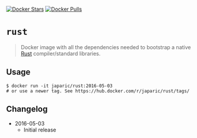 [![Docker Stars](https://img.shields.io/docker/stars/japaric/rust.svg)](https://hub.docker.com/r/japaric/rust/)
[![Docker Pulls](https://img.shields.io/docker/pulls/japaric/rust.svg)](https://hub.docker.com/r/japaric/rust/)

# `rust`

> Docker image with all the dependencies needed to bootstrap a native [Rust] compiler/standard
libraries.

[Rust]: https://rust-lang.org

## Usage

```
$ docker run -it japaric/rust:2016-05-03
# or use a newer tag. See https://hub.docker.com/r/japaric/rust/tags/
```

## Changelog

- 2016-05-03
  - Initial release
